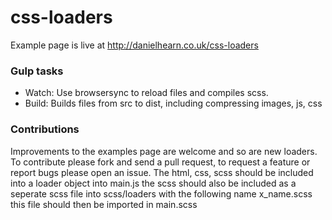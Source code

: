 # css-loaders
Example page is live at http://danielhearn.co.uk/css-loaders

### Gulp tasks
- Watch: Use browsersync to reload files and compiles scss.
- Build: Builds files from src to dist, including compressing images, js, css

### Contributions

Improvements to the examples page are welcome and so are new loaders.
To contribute please fork and send a pull request, to request a feature or report bugs please open an issue.
The html, css, scss should be included into a loader object into main.js the scss should also be included as a seperate scss file into scss/loaders with the following name x_name.scss this file should then be imported in main.scss

